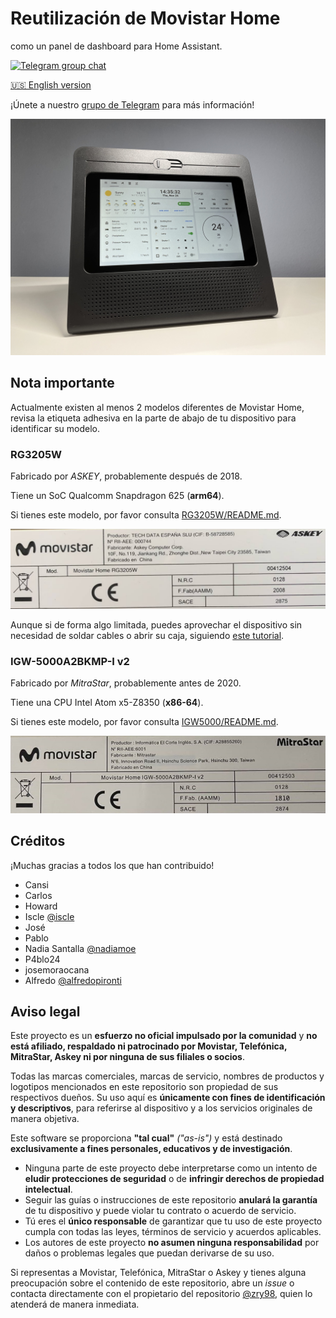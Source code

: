 # Reutilización de Movistar Home

como un panel de dashboard para Home Assistant.

[![Telegram group chat](https://img.shields.io/badge/Telegram-Group-blue.svg?logo=telegram)](https://t.me/movistar_home_hacking)

[🇺🇸 English version](README.en.md)

¡Únete a nuestro [grupo de Telegram](https://t.me/movistar_home_hacking) para más información!

![hass](assets/img/hass.jpg)

## Nota importante

Actualmente existen al menos 2 modelos diferentes de Movistar Home, revisa la etiqueta adhesiva en la parte de abajo de tu dispositivo para identificar su modelo.

### RG3205W

Fabricado por _ASKEY_, probablemente después de 2018.

Tiene un SoC Qualcomm Snapdragon 625 (**arm64**).

Si tienes este modelo, por favor consulta [RG3205W/README.md](RG3205W/README.md).

![label-RG3202W](assets/img/label-RG3205W.jpg)

Aunque si de forma algo limitada, puedes aprovechar el dispositivo sin necesidad de soldar cables o abrir su caja, siguiendo [este tutorial](RG3205W/rev5_howto.es.md).

### IGW-5000A2BKMP-I v2

Fabricado por _MitraStar_, probablemente antes de 2020.

Tiene una CPU Intel Atom x5-Z8350 (**x86-64**).

Si tienes este modelo, por favor consulta [IGW5000/README.md](IGW5000/README.md).

![label-IGW5000](assets/img/label-IGW5000.jpg)

## Créditos

¡Muchas gracias a todos los que han contribuido!

- Cansi
- Carlos
- Howard
- Iscle [@iscle](https://github.com/iscle)
- José
- Pablo
- Nadia Santalla [@nadiamoe](https://github.com/nadiamoe)
- P4blo24
- josemoraocana
- Alfredo [@alfredopironti](https://github.com/alfredopironti)

## Aviso legal

Este proyecto es un **esfuerzo no oficial impulsado por la comunidad** y **no está afiliado, respaldado ni patrocinado por Movistar, Telefónica, MitraStar, Askey ni por ninguna de sus filiales o socios**.

Todas las marcas comerciales, marcas de servicio, nombres de productos y logotipos mencionados en este repositorio son propiedad de sus respectivos dueños. Su uso aquí es **únicamente con fines de identificación y descriptivos**, para referirse al dispositivo y a los servicios originales de manera objetiva.

Este software se proporciona **"tal cual"** *("as-is")* y está destinado **exclusivamente a fines personales, educativos y de investigación**.

* Ninguna parte de este proyecto debe interpretarse como un intento de **eludir protecciones de seguridad** o de **infringir derechos de propiedad intelectual**.
* Seguir las guías o instrucciones de este repositorio **anulará la garantía** de tu dispositivo y puede violar tu contrato o acuerdo de servicio.
* Tú eres el **único responsable** de garantizar que tu uso de este proyecto cumpla con todas las leyes, términos de servicio y acuerdos aplicables.
* Los autores de este proyecto **no asumen ninguna responsabilidad** por daños o problemas legales que puedan derivarse de su uso.

Si representas a Movistar, Telefónica, MitraStar o Askey y tienes alguna preocupación sobre el contenido de este repositorio, abre un *issue* o contacta directamente con el propietario del repositorio [@zry98](https://github.com/zry98), quien lo atenderá de manera inmediata.
